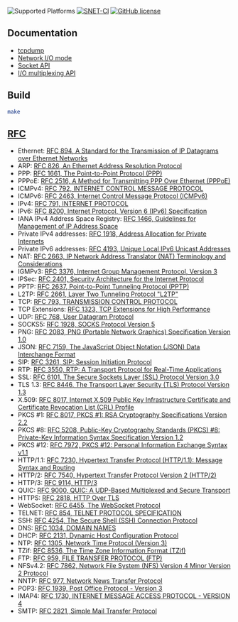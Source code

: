 ![Supported Platforms](https://img.shields.io/badge/platform-Linux-red.svg)
[![SNET-CI](https://github.com/downdemo/SNET/actions/workflows/pipeline-ci.yml/badge.svg)](https://github.com/downdemo/SNET/actions/workflows/pipeline-ci.yml)
[![GitHub license](https://img.shields.io/badge/license-MIT-blue.svg)](https://github.com/downdemo/SNET/blob/master/LICENSE)

## Documentation

* [tcpdump](tcpdump.html)
* [Network I/O mode](network_io_mode.html)
* [Socket API](socket_api.html)
* [I/O multiplexing API](io_multiplexing_api.html)

## Build

```sh
make
```

## [RFC](https://www.rfc-editor.org/)

* Ethernet: [RFC 894, A Standard for the Transmission of IP Datagrams over Ethernet Networks](https://www.rfc-editor.org/rfc/rfc894.html)
* ARP: [RFC 826, An Ethernet Address Resolution Protocol](https://www.rfc-editor.org/rfc/rfc826.html)
* PPP: [RFC 1661, The Point-to-Point Protocol (PPP)](https://www.rfc-editor.org/rfc/rfc1661.html)
* PPPoE: [RFC 2516, A Method for Transmitting PPP Over Ethernet (PPPoE)](https://www.rfc-editor.org/rfc/rfc2516.html)
* ICMPv4: [RFC 792, INTERNET CONTROL MESSAGE PROTOCOL](https://www.rfc-editor.org/rfc/rfc792.html)
* ICMPv6: [RFC 2463, Internet Control Message Protocol (ICMPv6)](https://www.rfc-editor.org/rfc/rfc2463.html)
* IPv4: [RFC 791, INTERNET PROTOCOL](https://www.rfc-editor.org/rfc/rfc791.html)
* IPv6: [RFC 8200, Internet Protocol, Version 6 (IPv6) Specification](https://www.rfc-editor.org/rfc/rfc8200.html)
* IANA IPv4 Address Space Registry: [RFC 1466, Guidelines for Management of IP Address Space](https://www.rfc-editor.org/rfc/rfc1466.html)
* Private IPv4 addresses: [RFC 1918, Address Allocation for Private Internets](https://www.rfc-editor.org/rfc/rfc1918.html)
* Private IPv6 addresses: [RFC 4193, Unique Local IPv6 Unicast Addresses](https://www.rfc-editor.org/rfc/rfc4193.html)
* NAT: [RFC 2663, IP Network Address Translator (NAT) Terminology and Considerations](https://www.rfc-editor.org/rfc/rfc2663.html)
* IGMPv3: [RFC 3376, Internet Group Management Protocol, Version 3](https://www.rfc-editor.org/rfc/rfc3376.html)
* IPSec: [RFC 2401, Security Architecture for the Internet Protocol](https://www.rfc-editor.org/rfc/rfc2401.html)
* PPTP: [RFC 2637, Point-to-Point Tunneling Protocol (PPTP)](https://www.rfc-editor.org/rfc/rfc2637.html)
* L2TP: [RFC 2661, Layer Two Tunneling Protocol "L2TP"](https://www.rfc-editor.org/rfc/rfc2661.html)
* TCP: [RFC 793, TRANSMISSION CONTROL PROTOCOL](https://www.rfc-editor.org/rfc/rfc793.html)
* TCP Extensions: [RFC 1323, TCP Extensions for High Performance](https://www.rfc-editor.org/rfc/rfc1323.html)
* UDP: [RFC 768, User Datagram Protocol](https://www.rfc-editor.org/rfc/rfc768.html)
* SOCKS5: [RFC 1928, SOCKS Protocol Version 5](https://www.rfc-editor.org/rfc/rfc1928.html)
* PNG: [RFC 2083,  PNG (Portable Network Graphics) Specification Version 1.0](https://www.rfc-editor.org/rfc/rfc2083.html)
* JSON: [RFC 7159, The JavaScript Object Notation (JSON) Data Interchange Format](https://www.rfc-editor.org/rfc/rfc7159.html)
* SIP: [RFC 3261, SIP: Session Initiation Protocol](https://www.rfc-editor.org/rfc/rfc3261.html)
* RTP: [RFC 3550, RTP: A Transport Protocol for Real-Time Applications](https://www.rfc-editor.org/rfc/rfc3550.html)
* SSL: [RFC 6101, The Secure Sockets Layer (SSL) Protocol Version 3.0](https://www.rfc-editor.org/rfc/rfc6101.html)
* TLS 1.3: [RFC 8446, The Transport Layer Security (TLS) Protocol Version 1.3](https://www.rfc-editor.org/rfc/rfc8446.html)
* X.509: [RFC 8017, Internet X.509 Public Key Infrastructure Certificate and Certificate Revocation List (CRL) Profile](https://www.rfc-editor.org/rfc/rfc5280.html)
* PKCS #1: [RFC 8017, PKCS #1: RSA Cryptography Specifications Version 2.2](https://www.rfc-editor.org/rfc/rfc8017.html)
* PKCS #8: [RFC 5208, Public-Key Cryptography Standards (PKCS) #8: Private-Key Information Syntax Specification Version 1.2](https://www.rfc-editor.org/rfc/rfc5208.html)
* PKCS #12: [RFC 7972, PKCS #12: Personal Information Exchange Syntax v1.1](https://www.rfc-editor.org/rfc/rfc7292.html)
* HTTP/1.1: [RFC 7230, Hypertext Transfer Protocol (HTTP/1.1): Message Syntax and Routing](https://www.rfc-editor.org/rfc/rfc7230.html)
* HTTP/2: [RFC 7540, Hypertext Transfer Protocol Version 2 (HTTP/2)](https://www.rfc-editor.org/rfc/rfc7540.html)
* HTTP/3: [RFC 9114, HTTP/3](https://www.rfc-editor.org/rfc/rfc9114.html)
* QUIC: [RFC 9000, QUIC: A UDP-Based Multiplexed and Secure Transport](https://www.rfc-editor.org/rfc/rfc9000.html)
* HTTPS: [RFC 2818, HTTP Over TLS](https://www.rfc-editor.org/rfc/rfc2818.html)
* WebSocket: [RFC 6455, The WebSocket Protocol](https://www.rfc-editor.org/rfc/rfc6455.html)
* TELNET: [RFC 854, TELNET PROTOCOL SPECIFICATION](https://www.rfc-editor.org/rfc/rfc854.html)
* SSH: [RFC 4254, The Secure Shell (SSH) Connection Protocol](https://www.rfc-editor.org/rfc/rfc4254.html)
* DNS: [RFC 1034, DOMAIN NAMES](https://www.rfc-editor.org/rfc/rfc1034.html)
* DHCP: [RFC 2131, Dynamic Host Configuration Protocol](https://www.rfc-editor.org/rfc/rfc2131.html)
* NTP: [RFC 1305, Network Time Protocol (Version 3)](https://www.rfc-editor.org/rfc/rfc1305.html)
* TZif: [RFC 8536, The Time Zone Information Format (TZif)](https://www.rfc-editor.org/rfc/rfc8536.html)
* FTP: [RFC 959, FILE TRANSFER PROTOCOL (FTP)](https://www.rfc-editor.org/rfc/rfc959.html)
* NFSv4.2: [RFC 7862, Network File System (NFS) Version 4 Minor Version 2 Protocol](https://www.rfc-editor.org/rfc/rfc7862.html)
* NNTP: [RFC 977, Network News Transfer Protocol](https://www.rfc-editor.org/rfc/rfc977.html)
* POP3: [RFC 1939, Post Office Protocol - Version 3](https://www.rfc-editor.org/rfc/rfc1939.html)
* IMAP4: [RFC 1730, INTERNET MESSAGE ACCESS PROTOCOL - VERSION 4](https://www.rfc-editor.org/rfc/rfc1730.html)
* SMTP: [RFC 2821, Simple Mail Transfer Protocol](https://www.rfc-editor.org/rfc/rfc2821.html)
